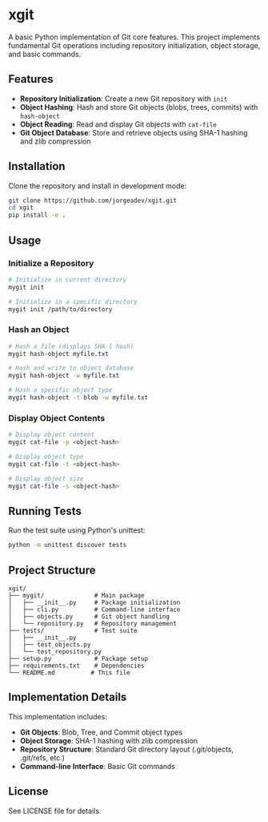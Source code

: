 # xgit

A basic Python implementation of Git core features. This project implements fundamental Git operations including repository initialization, object storage, and basic commands.

## Features

- **Repository Initialization**: Create a new Git repository with `init`
- **Object Hashing**: Hash and store Git objects (blobs, trees, commits) with `hash-object`
- **Object Reading**: Read and display Git objects with `cat-file`
- **Git Object Database**: Store and retrieve objects using SHA-1 hashing and zlib compression

## Installation

Clone the repository and install in development mode:

```bash
git clone https://github.com/jorgeadev/xgit.git
cd xgit
pip install -e .
```

## Usage

### Initialize a Repository

```bash
# Initialize in current directory
mygit init

# Initialize in a specific directory
mygit init /path/to/directory
```

### Hash an Object

```bash
# Hash a file (displays SHA-1 hash)
mygit hash-object myfile.txt

# Hash and write to object database
mygit hash-object -w myfile.txt

# Hash a specific object type
mygit hash-object -t blob -w myfile.txt
```

### Display Object Contents

```bash
# Display object content
mygit cat-file -p <object-hash>

# Display object type
mygit cat-file -t <object-hash>

# Display object size
mygit cat-file -s <object-hash>
```

## Running Tests

Run the test suite using Python's unittest:

```bash
python -m unittest discover tests
```

## Project Structure

```
xgit/
├── mygit/              # Main package
│   ├── __init__.py     # Package initialization
│   ├── cli.py          # Command-line interface
│   ├── objects.py      # Git object handling
│   └── repository.py   # Repository management
├── tests/              # Test suite
│   ├── __init__.py
│   ├── test_objects.py
│   └── test_repository.py
├── setup.py            # Package setup
├── requirements.txt    # Dependencies
└── README.md          # This file
```

## Implementation Details

This implementation includes:

- **Git Objects**: Blob, Tree, and Commit object types
- **Object Storage**: SHA-1 hashing with zlib compression
- **Repository Structure**: Standard Git directory layout (.git/objects, .git/refs, etc.)
- **Command-line Interface**: Basic Git commands

## License

See LICENSE file for details.
